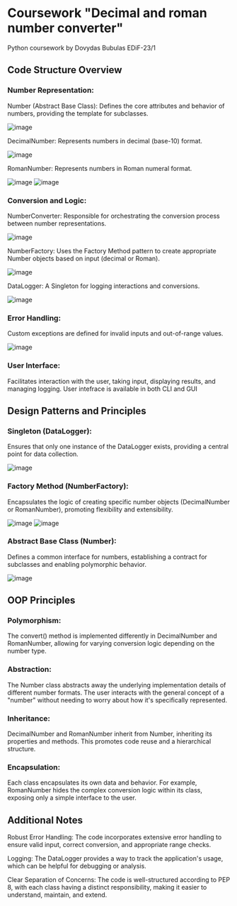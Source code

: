 # Coursework "Decimal and roman number converter"
Python coursework by Dovydas Bubulas EDiF-23/1


## Code Structure Overview

   ### Number Representation:
   Number (Abstract Base Class): Defines the core attributes and behavior of numbers, providing the template for subclasses.

![image](https://github.com/Hellexas/coursework/assets/164019473/aecc3288-096e-4d7d-a93d-8e83cced9784)

   DecimalNumber: Represents numbers in decimal (base-10) format.
   
![image](https://github.com/Hellexas/coursework/assets/164019473/c1d021a4-66dc-4407-875c-d0ff843ab757)

   RomanNumber: Represents numbers in Roman numeral format.
   
![image](https://github.com/Hellexas/coursework/assets/164019473/275eaf32-3e37-4e05-913e-cbf13e12aa57)
![image](https://github.com/Hellexas/coursework/assets/164019473/1ffd9449-6ac9-46f3-9a68-aa46a8b6c15c)

   ### Conversion and Logic:
   NumberConverter: Responsible for orchestrating the conversion process between number representations.

![image](https://github.com/Hellexas/coursework/assets/164019473/ec0aa2dc-2218-4de1-a0d9-24f0b502c954)

   NumberFactory: Uses the Factory Method pattern to create appropriate Number objects based on input (decimal or Roman).

![image](https://github.com/Hellexas/coursework/assets/164019473/ebfa679e-7a1c-45ad-b421-9dcb59b73d3d)


   DataLogger: A Singleton for logging interactions and conversions.

![image](https://github.com/Hellexas/coursework/assets/164019473/64ccb43e-b51f-4533-8fc8-3067b8f36e4c)


   ### Error Handling: 
Custom exceptions are defined for invalid inputs and out-of-range values.

![image](https://github.com/Hellexas/coursework/assets/164019473/da929552-f10e-438b-966f-a283bb3ab339)

   ### User Interface: 
Facilitates interaction with the user, taking input, displaying results, and managing logging. User intefrace is available in both CLI and GUI

## Design Patterns and Principles

   ### Singleton (DataLogger): 
Ensures that only one instance of the DataLogger exists, providing a central point for data collection.

![image](https://github.com/Hellexas/coursework/assets/164019473/70186b95-dd5c-4177-9478-85b27a3c1385)

   ### Factory Method (NumberFactory): 
Encapsulates the logic of creating specific number objects (DecimalNumber or RomanNumber), promoting flexibility and extensibility.

![image](https://github.com/Hellexas/coursework/assets/164019473/323206dd-1815-4bb5-af32-58171ef8499a)
![image](https://github.com/Hellexas/coursework/assets/164019473/39605e69-9fbd-423a-9c96-b6c78dc2c5e4)

   ### Abstract Base Class (Number): 
Defines a common interface for numbers, establishing a contract for subclasses and enabling polymorphic behavior.

![image](https://github.com/Hellexas/coursework/assets/164019473/5de42a84-6de6-4540-8319-d8e8b110bb81)

    
## OOP Principles
   ### Polymorphism: 
The convert() method is implemented differently in DecimalNumber and RomanNumber, allowing for varying conversion logic depending on the number type.
   ### Abstraction: 
The Number class abstracts away the underlying implementation details of different number formats. The user interacts with the general concept of a "number" without needing to worry about how it's specifically represented.
   ### Inheritance:
 DecimalNumber and RomanNumber inherit from Number, inheriting its properties and methods. This promotes code reuse and a hierarchical structure.
   ### Encapsulation: 
Each class encapsulates its own data and behavior. For example, RomanNumber hides the complex conversion logic within its class, exposing only a simple interface to the user.

## Additional Notes

Robust Error Handling: The code incorporates extensive error handling to ensure valid input, correct conversion, and appropriate range checks.

Logging: The DataLogger provides a way to track the application's usage, which can be helpful for debugging or analysis.

Clear Separation of Concerns: The code is well-structured according to PEP 8, with each class having a distinct responsibility, making it easier to understand, maintain, and extend.
